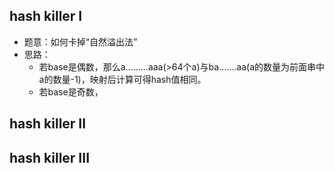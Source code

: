 ## hash killer  I

- 题意：如何卡掉“自然溢出法”
- 思路：
    - 若base是偶数，那么a.........aaa(>64个a)与ba.......aa(a的数量为前面串中a的数量-1)，映射后计算可得hash值相同。
    - 若base是奇数，

 ## hash killer II

 

## hash killer III

